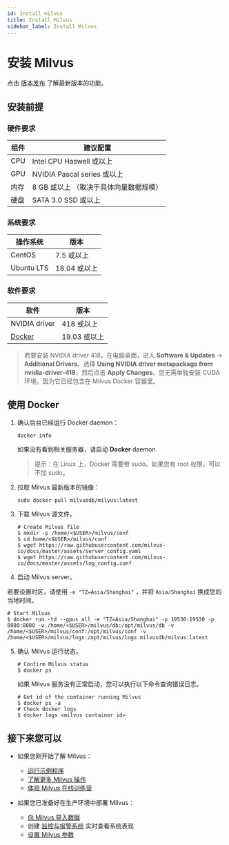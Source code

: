 ```yaml
---
id: install_milvus
title: Install Milvus
sidebar_label: Install Milvus
---
```

# 安装 Milvus

点击 [版本发布](../release/v0.5.1.md) 了解最新版本的功能。

## 安装前提

### 硬件要求

| 组件 | 建议配置                          |
| ---- | --------------------------------- |
| CPU  | Intel CPU Haswell 或以上          |
| GPU  | NVIDIA Pascal series 或以上       |
| 内存 | 8 GB 或以上 （取决于具体向量数据规模） |
| 硬盘 | SATA 3.0 SSD 或以上               |

### 系统要求

 | 操作系统 | 版本             |
 | ----------------- | --------------- |
 | CentOS             | 7.5 或以上   |
 | Ubuntu LTS         | 18.04 或以上|

### 软件要求

 | 软件 | 版本             |
 | ----------------- | --------------- |
 | NVIDIA driver            | 418 或以上   |
 | [Docker](https://docs.docker.com/engine/installation/linux/docker-ce/ubuntu/)        | 19.03 或以上|
   
> 若要安装 NVIDIA driver 418，在电脑桌面，进入 **Software & Updates** -> **Additional Drivers**。选择 **Using NVIDIA driver metapackage from nvidia-driver-418**，然后点击 **Apply Changes**。您无需单独安装 CUDA 环境，因为它已经包含在 Milvus Docker 容器里。
   
## 使用 Docker

1. 确认后台已经运行 Docker daemon：

   ```shell
   docker info
   ```

   如果没有看到相关服务器，请启动 **Docker** daemon.

   > 提示：在 Linux 上，Docker 需要带 sudo。如果您有 root 权限，可以不加 sudo。

2. 拉取 Milvus 最新版本的镜像：

   ```shell
   sudo docker pull milvusdb/milvus:latest
   ```

3. 下载 Milvus 源文件。

   ```shell
   # Create Milvus file
   $ mkdir -p /home/<$USER>/milvus/conf
   $ cd home/<$USER>/milvus/conf
   $ wget https://raw.githubusercontent.com/milvus-io/docs/master/assets/server_config.yaml
   $ wget https://raw.githubusercontent.com/milvus-io/docs/master/assets/log_config.conf
   ```

4. 启动 Milvus server。

  若要设置时区，请使用 `-e "TZ=Asia/Shanghai"` ，并将 `Asia/Shanghai` 换成您的当地时间。

   ```shell
   # Start Milvus
   $ docker run -td --gpus all -e "TZ=Asia/Shanghai" -p 19530:19530 -p 8080:8080 -v /home/<$USER>/milvus/db:/opt/milvus/db -v /home/<$USER>/milvus/conf:/opt/milvus/conf -v /home/<$USER>/milvus/logs:/opt/milvus/logs milvusdb/milvus:latest
   ```

5. 确认 Milvus 运行状态。

   ```shell
   # Confirm Milvus status
   $ docker ps
   ```
   
   如果 Milvus 服务没有正常启动，您可以执行以下命令查询错误日志。
   
   ```shell
   # Get id of the container running Milvus
   $ docker ps -a
   # Check docker logs
   $ docker logs <milvus container id>
   ```

## 接下来您可以

- 如果您刚开始了解 Milvus：

  - [运行示例程序](example_code.md)
  - [了解更多 Milvus 操作](milvus_operation.md)
  - [体验 Milvus 在线训练营](https://github.com/milvus-io/bootcamp)

- 如果您已准备好在生产环境中部署 Milvus：

  - [向 Milvus 导入数据](import_data.md)
  - 创建 [监控与报警系统](monitor.md) 实时查看系统表现
  - [设置 Milvus 参数](../reference/milvus_config.md)
